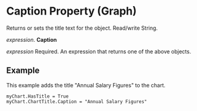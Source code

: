 
# Caption Property (Graph)

Returns or sets the title text for the object. Read/write String.

 _expression_. **Caption**

 _expression_ Required. An expression that returns one of the above objects.


## Example

This example adds the title "Annual Salary Figures" to the chart.


```
myChart.HasTitle = True 
myChart.ChartTitle.Caption = "Annual Salary Figures" 

```

